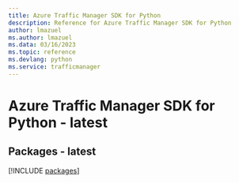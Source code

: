 ```yaml
---
title: Azure Traffic Manager SDK for Python
description: Reference for Azure Traffic Manager SDK for Python
author: lmazuel
ms.author: lmazuel
ms.data: 03/16/2023
ms.topic: reference
ms.devlang: python
ms.service: trafficmanager
---
```

# Azure Traffic Manager SDK for Python - latest
## Packages - latest
[!INCLUDE [packages](traffic-manager-index.md)]